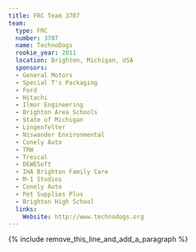 ```yaml
---
title: FRC Team 3707
team:
  type: FRC
  number: 3707
  name: TechnoDogs
  rookie_year: 2011
  location: Brighton, Michigan, USA
  sponsors:
  - General Motors
  - Special T's Packaging
  - Ford
  - Hitachi
  - Ilmor Engineering
  - Brighton Area Schools
  - State of Michigan
  - Lingenfelter
  - Niswander Environmental
  - Conely Auto
  - TRW
  - Trescal
  - DEWESoft
  - IHA Brighton Family Care
  - M-1 Studios
  - Conely Auto
  - Pet Supplies Plus
  - Brighton High School
  links:
    Website: http://www.technodogs.org
---
```


{% include remove_this_line_and_add_a_paragraph %}